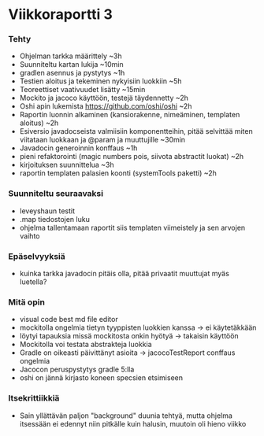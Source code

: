 # Viikkoraportti 3

### Tehty
* Ohjelman tarkka määrittely ~3h
* Suunniteltu kartan lukija ~10min
* gradlen asennus ja pystytys ~1h
* Testien aloitus ja tekeminen nykyisiin luokkiin ~5h
* Teoreettiset vaativuudet lisätty ~15min
* Mockito ja jacoco käyttöön, testejä täydennetty ~2h
* Oshi apin lukemista  https://github.com/oshi/oshi ~2h
* Raportin luonnin alkaminen (kansiorakenne, nimeäminen, templaten aloitus) ~2h
* Esiversio javadocseista valmiisiin komponentteihin, pitää selvittää miten viitataan luokkaan ja @param ja muuttujille ~30min
* Javadocin generoinnin konffaus ~1h
* pieni refaktorointi (magic numbers pois, siivota abstractit luokat) ~2h
* kirjoituksen suunnittelua ~3h
* raportin templaten palasien koonti (systemTools paketti) ~2h

### Suunniteltu seuraavaksi
* leveyshaun testit
* .map tiedostojen luku
* ohjelma tallentamaan raportit siis templaten viimeistely ja sen arvojen vaihto

### Epäselvyyksiä
* kuinka tarkka javadocin pitäis olla, pitää privaatit muuttujat myäs luetella?

### Mitä opin
* visual code best md file editor
* mockitolla ongelmia tietyn tyyppisten luokkien kanssa -> ei käytetäkkään
* löytyi tapauksia missä mockitosta onkin hyötyä -> takaisin käyttöön
* Mockitolla voi testata abstrakteja luokkia
* Gradle on oikeasti päivittänyt asioita -> jacocoTestReport conffaus ongelmia
* Jacocon peruspystytys gradle 5:lla
* oshi on jännä kirjasto koneen specsien etsimiseen

### Itsekrittiikkiä
* Sain yllättävän paljon "background" duunia tehtyä, mutta ohjelma itsessään ei edennyt niin pitkälle kuin halusin, muutoin oli hieno viikko
